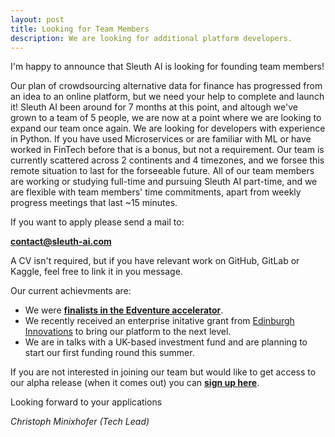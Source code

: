```yaml
---
layout: post
title: Looking for Team Members
description: We are looking for additional platform developers.
---
```


I'm happy to announce that Sleuth AI is looking for founding team members!

Our plan of crowdsourcing alternative data for finance has progressed from an idea to an online platform, but we need your help to complete and launch it!
Sleuth AI been around for 7 months at this point, and altough we've grown to a team of 5 people, we are now at a point where we are looking to expand our team once again.
We are looking for developers with experience in Python.
If you have used Microservices or are familiar with ML or have worked in FinTech before that is a bonus, but not a requirement.
Our team is currently scattered across 2 continents and 4 timezones, and we forsee this remote situation to last for the forseeable future.
All of our team members are working or studying full-time and pursuing Sleuth AI part-time, and we are flexible with team members' time commitments, apart from weekly progress meetings that last ~15 minutes.

If you want to apply please send a mail to:

[**contact@sleuth-ai.com**](mailto:contact@sleuth-ai.com)

A CV isn't required, but if you have relevant work on GitHub, GitLab or Kaggle, feel free to link it in you message.

Our current achievments are:
  - We were [**finalists in the Edventure accelerator**](https://www.linkedin.com/posts/edventure-capital_congratulations-to-the-finalist-teams-of-activity-6739991568352186368-zVBS).
  - We recently received an enterprise initative grant from [Edinburgh Innovations](https://edinburgh-innovations.ed.ac.uk) to bring our platform to the next level.
  - We are in talks with a UK-based investment fund and are planning to start our first funding round this summer.

If you are not interested in joining our team but would like to get access to our alpha release (when it comes out) you can [**sign up here**](https://sleuth-ai.com/user).

Looking forward to your applications

*Christoph Minixhofer (Tech Lead)*
